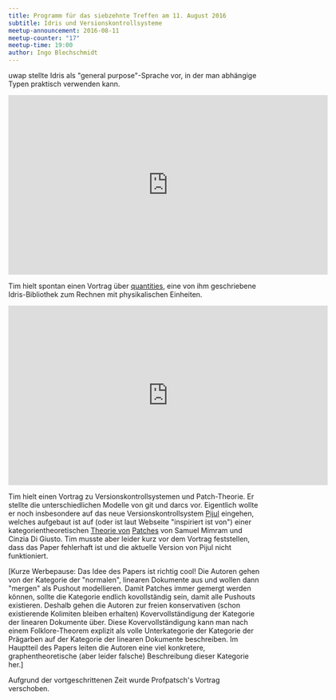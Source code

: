 ```yaml
---
title: Programm für das siebzehnte Treffen am 11. August 2016
subtitle: Idris und Versionskontrollsysteme
meetup-announcement: 2016-08-11
meetup-counter: "17"
meetup-time: 19:00
author: Ingo Blechschmidt
---
```


uwap stellte Idris als "general purpose"-Sprache vor, in der man abhängige
Typen praktisch verwenden kann.

<iframe width="640" height="360" src="https://www.youtube-nocookie.com/embed/DhznnY59Lu4" frameborder="0" allowfullscreen></iframe>

Tim hielt spontan einen Vortrag über [quantities](https://github.com/timjb/quantities), eine von ihm geschriebene Idris-Bibliothek zum Rechnen mit physikalischen Einheiten.

<iframe width="640" height="360" src="https://www.youtube-nocookie.com/embed/PrNVF2tWaVs" frameborder="0" allowfullscreen></iframe>

Tim hielt einen Vortrag zu
Versionskontrollsystemen und Patch-Theorie. Er stellte die
unterschiedlichen Modelle von git und darcs vor. Eigentlich wollte er noch insbesondere auf das neue
Versionskontrollsystem [Pijul](http://pijul.org/) eingehen, welches
aufgebaut ist auf (oder ist laut Webseite "inspiriert ist von") einer
kategorientheoretischen [Theorie von](http://www.lix.polytechnique.fr/Labo/Samuel.Mimram/docs/mimram_ctp.pdf)
[Patches](http://www.lix.polytechnique.fr/Labo/Samuel.Mimram/docs/mimram_ctp_slides.pdf)
von Samuel Mimram und Cinzia Di Giusto. Tim musste aber leider kurz vor dem Vortrag feststellen, dass das Paper fehlerhaft ist und die aktuelle Version von Pijul nicht funktioniert.

[Kurze Werbepause: Das Idee des Papers ist richtig cool! Die Autoren gehen von der
Kategorie der "normalen", linearen Dokumente aus und wollen dann
"mergen" als Pushout modellieren. Damit Patches immer gemergt werden
können, sollte die Kategorie endlich kovollständig sein, damit alle
Pushouts existieren. Deshalb gehen die Autoren zur freien konservativen
(schon existierende Kolimiten bleiben erhalten) Kovervollständigung der
Kategorie der linearen Dokumente über. Diese Kovervollständigung kann man
nach einem Folklore-Theorem explizit als volle Unterkategorie der
Kategorie der Prägarben auf der Kategorie der linearen Dokumente
beschreiben. Im Hauptteil des Papers leiten die Autoren eine viel
konkretere, graphentheoretische (aber leider falsche) Beschreibung dieser Kategorie her.]

Aufgrund der vortgeschrittenen Zeit wurde Profpatsch's Vortrag verschoben.
